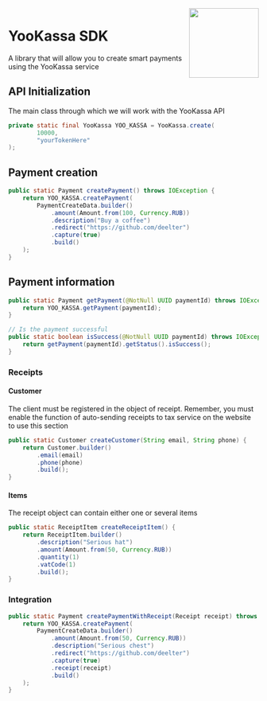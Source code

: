 <img align="right" src="https://i.imgur.com/Mu7nPnY.png" height="140" width="140">

# YooKassa SDK
A library that will allow you to create smart payments using the YooKassa service

## API Initialization
The main class through which we will work with the YooKassa API
```java
private static final YooKassa YOO_KASSA = YooKassa.create(
		10000,
		"yourTokenHere"
);
```
## Payment creation
```java
public static Payment createPayment() throws IOException {
	return YOO_KASSA.createPayment(
		PaymentCreateData.builder()
			.amount(Amount.from(100, Currency.RUB))
			.description("Buy a coffee")
			.redirect("https://github.com/deelter")
			.capture(true)
			.build()
	);
}
```
## Payment information
```java
public static Payment getPayment(@NotNull UUID paymentId) throws IOException {
	return YOO_KASSA.getPayment(paymentId);
}

// Is the payment successful 
public static boolean isSuccess(@NotNull UUID paymentId) throws IOException {
	return getPayment(paymentId).getStatus().isSuccess();
}
```
### Receipts
#### Customer
The client must be registered in the object of receipt. Remember, you must enable the function of auto-sending receipts to tax service on the website to use this section
```java
public static Customer createCustomer(String email, String phone) {
	return Customer.builder()
		.email(email)
		.phone(phone)
		.build();
}
```
#### Items 
The receipt object can contain either one or several items
```java
public static ReceiptItem createReceiptItem() {
	return ReceiptItem.builder()
		.description("Serious hat")
		.amount(Amount.from(50, Currency.RUB))
		.quantity(1)
		.vatCode(1)
		.build();
}
```
### Integration
```java
public static Payment createPaymentWithReceipt(Receipt receipt) throws IOException {
	return YOO_KASSA.createPayment(
		PaymentCreateData.builder()
			.amount(Amount.from(50, Currency.RUB))
			.description("Serious chest")
			.redirect("https://github.com/deelter")
			.capture(true)
			.receipt(receipt)
			.build()
	);
}
```
